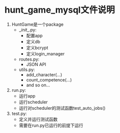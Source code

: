 # hunt_game_mysql文件说明

1. HuntGame是一个package
   - \__init__.py: 
     - 配置app
     - 定义db
     - 定义bcrypt
     - 定义login_manager
   - routes.py:
     - JSON API
   - utils.py:
     - add_character(...)
     - count_competence(...)
     - and so on...
2. run.py: 
   - 运行app
   - 运行scheduler
   - 运行对scheduler的测试函数test_auto_jobs()
3. test.py:
   - 定义并运行测试函数
   - 需要在run.py已运行的前提下运行